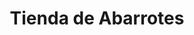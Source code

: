 ---
title: "Tienda de Abarrotes"
url: /ciudad-satelite/tienda-de-abarrotes-calle-30-b-2/
shop: Lebensmittel
---
